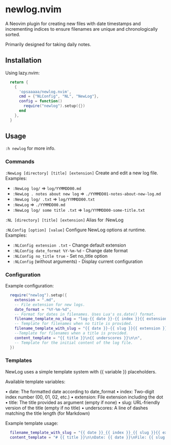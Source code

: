 # newlog.nvim

A Neovim plugin for creating new files with date timestamps and incrementing
indices to ensure filenames are unique and chronologically sorted.

Primarily designed for taking daily notes.

## Installation

Using lazy.nvim:
```lua
  return {
    {
      'opsaaaaa/newlog.nvim',
      cmd = {"NLConfig", "NL", "NewLog"},
      config = function()
        require("newlog").setup({})
      end
    },
  }
```

## Usage

`:h newlog` for more info.

### Commands

`:NewLog [directory] [title] [extension]`
  Create and edit a new log file.
  Examples:
  - `:NewLog log/` => `log/YYMMDD00.md`
  - `:NewLog . notes about new log` => `./YYMMDD01-notes-about-new-log.md`
  - `:NewLog log/ .txt` => `log/YYMMDD00.txt`
  - `:NewLog` => `./YYMMDD00.md`
  - `:NewLog log/ some title .txt` => `log/YYMMDD00-some-title.txt`

`:NL [directory] [title] [extension]`
  Alias for :NewLog

`:NLConfig [option] [value]`
  Configure NewLog options at runtime.
  Examples:
  - `:NLConfig extension .txt` - Change default extension
  - `:NLConfig date_format %Y-%m-%d` - Change date format
  - `:NLConfig no_title true` - Set no_title option
  - `:NLConfig` (without arguments) - Display current configuration



### Configuration

Example configuration: 
```lua
  require("newlog").setup({
    extension = ".md",
    -- File extension for new logs.
    date_format = "%Y-%m-%d",
    -- Format for dates in filenames. Uses Lua's os.date() format.
    filename_template_no_slug = "log-{{ date }}-{{ index }}{{ extension }}",
    -- Template for filenames when no title is provided.
    filename_template_with_slug = "{{ date }}-{{ slug }}{{ extension }}",
    --Template for filenames when a title is provided. 
    content_template = "{{ title }}\n{{ underscores }}\n\n",
    -- Template for the initial content of the log file.
  })
```

### Templates

NewLog uses a simple template system with {{ variable }} placeholders.

Available template variables:

  • date: The formatted date according to date_format
  • index: Two-digit index number (00, 01, 02, etc.)
  • extension: File extension including the dot
  • title: The title provided as argument (empty if none)
  • slug: URL-friendly version of the title (empty if no title)
  • underscores: A line of dashes matching the title length (for Markdown)

Example template usage: 
```lua
  filename_template_with_slug = "{{ date }}_{{ index }}_{{ slug }}{{ extension }}"
  content_template = "# {{ title }}\n\nDate: {{ date }}\nFile: {{ slug }}\n\n"
```

